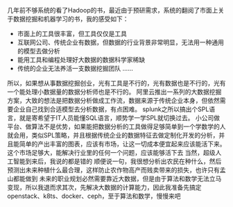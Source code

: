 几年前不够系统的看了Hadoop的书，最近由于预研需求，系统的翻阅了市面上关于数据挖掘和机器学习的书，我的感受如下：

- 市面上的工具很丰富，但工具仅仅是工具
- 互联网公司、传统企业有数据，但数据的行业背景非常明显，无法用一种通用的模型去做分析
- 能用工具和编程处理好大数据的数据科学家稀缺
- 传统的企业无法养活一支数据挖掘团队
......

所以，如果想从事数据挖掘创业，光有工具是不行的，光有数据也是不行的，光有一个能处理小数据量的数据分析师也是不行的。
阿里云推出一系列的大数据挖掘方案，大致的想法是把数据分析做成工作流，数据来源于传统企业本身，但依然需要企业自己找到合适模型去分析数据，有点困难。
splunk之所以搞出个SPL语言，就是寄希望于IT人员能懂SQL语言，顺势学一学SPL就切换过去。
小公司做平台、做算法不是优势，如果能把数据分析的工具做得足够简单到一个学数学的人就会用，类似SPL策略，并且根据传统企业的数据特征去做定制化开发的分析，并且能简单的产出丰富的图表，应该有市场，让这一切成本便宜起来应该能活下来。
这个市场足够大，能解决行业里的任何一个问题，应该能够活下去
当然，超级人工智能到来后，我说的都是错的
顺便说一句，我很想分析出农民在种什么，然后预测出未来种植什么最合理，这样防止农作物高产而贱卖带来的损失，也许只有孟山都能做到
未来的职业规划必然需要靠近大数据，但是由于算法和数学无法立马变现，所以我退而求其次，先解决大数据的计算能力，因此我准备先搞定openstack、k8ts、docker、ceph，至于算法和数学，慢慢来吧